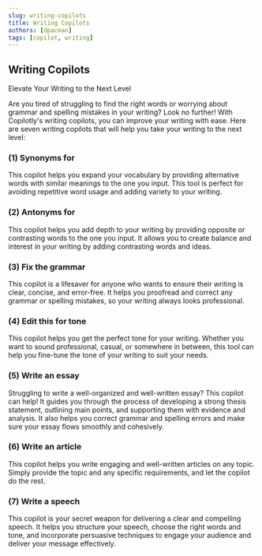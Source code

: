 ```yaml
---
slug: writing-copilots
title: Writing Copilots
authors: [dpacman]
tags: [copilot, writing]
---
```


## Writing Copilots

Elevate Your Writing to the Next Level

Are you tired of struggling to find the right words or worrying about grammar and spelling mistakes in your writing? Look no further! With Copilotly's writing copilots, you can improve your writing with ease. Here are seven writing copilots that will help you take your writing to the next level:

### (1) Synonyms for

This copilot helps you expand your vocabulary by providing alternative words with similar meanings to the one you input. This tool is perfect for avoiding repetitive word usage and adding variety to your writing.

### (2) Antonyms for

This copilot helps you add depth to your writing by providing opposite or contrasting words to the one you input. It allows you to create balance and interest in your writing by adding contrasting words and ideas.

### (3) Fix the grammar

This copilot is a lifesaver for anyone who wants to ensure their writing is clear, concise, and error-free. It helps you proofread and correct any grammar or spelling mistakes, so your writing always looks professional.

### (4) Edit this for tone

This copilot helps you get the perfect tone for your writing. Whether you want to sound professional, casual, or somewhere in between, this tool can help you fine-tune the tone of your writing to suit your needs.

### (5) Write an essay

Struggling to write a well-organized and well-written essay? This copilot can help! It guides you through the process of developing a strong thesis statement, outlining main points, and supporting them with evidence and analysis. It also helps you correct grammar and spelling errors and make sure your essay flows smoothly and cohesively.

### (6) Write an article

This copilot helps you write engaging and well-written articles on any topic. Simply provide the topic and any specific requirements, and let the copilot do the rest.

### (7) Write a speech

This copilot is your secret weapon for delivering a clear and compelling speech. It helps you structure your speech, choose the right words and tone, and incorporate persuasive techniques to engage your audience and deliver your message effectively.
